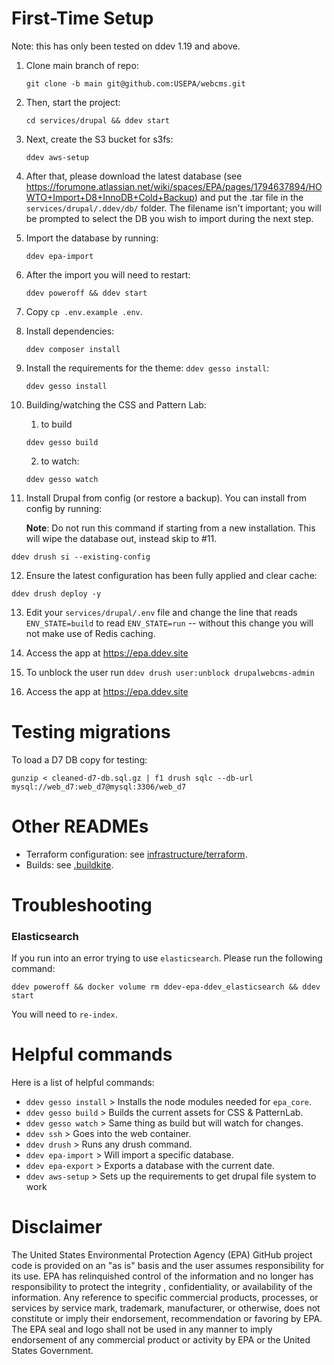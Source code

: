 # First-Time Setup

Note: this has only been tested on ddev 1.19 and above.

1. Clone main branch of repo:

   ```
   git clone -b main git@github.com:USEPA/webcms.git
   ```

2. Then, start the project:

   ```
   cd services/drupal && ddev start
   ```

3. Next, create the S3 bucket for s3fs:

   ```
   ddev aws-setup
   ```

4. After that, please download the latest database (see https://forumone.atlassian.net/wiki/spaces/EPA/pages/1794637894/HOWTO+Import+D8+InnoDB+Cold+Backup) and put the .tar file in the `services/drupal/.ddev/db/` folder.  The filename isn't important; you will be prompted to select the DB you wish to import during the next step.

5. Import the database by running:

   ```
   ddev epa-import
   ```

6. After the import you will need to restart:

   ```
   ddev poweroff && ddev start
   ```

7. Copy `cp .env.example .env`.

8. Install dependencies:

   ```
   ddev composer install
   ```

9. Install the requirements for the theme: `ddev gesso install`:

   ```
   ddev gesso install
   ```

10. Building/watching the CSS and Pattern Lab:
    1. to build
      ```````
      ddev gesso build
      ```````
    2. to watch:
      ```````
      ddev gesso watch
      ```````

11. Install Drupal from config (or restore a backup).  You can install from config by running:
    
    **Note**: Do not run this command if starting from a new installation. This will wipe the database out, instead skip to #11.
    
   ```
   ddev drush si --existing-config
   ```

12. Ensure the latest configuration has been fully applied and clear cache:
   ```
   ddev drush deploy -y
   ```

13. Edit your `services/drupal/.env` file and change the line that reads `ENV_STATE=build` to read `ENV_STATE=run` -- without this change you will not make use of Redis caching.

14. Access the app at https://epa.ddev.site

15. To unblock the user run  `ddev drush user:unblock drupalwebcms-admin`

16. Access the app at https://epa.ddev.site


# Testing migrations

To load a D7 DB copy for testing:

```
gunzip < cleaned-d7-db.sql.gz | f1 drush sqlc --db-url mysql://web_d7:web_d7@mysql:3306/web_d7
```

# Other READMEs

- Terraform configuration: see [infrastructure/terraform](infrastructure/terraform/README.md).
- Builds: see [.buildkite](.buildkite/README.md).

# Troubleshooting

### Elasticsearch
If you run into an error trying to use `elasticsearch`. Please run the following command:
```
ddev poweroff && docker volume rm ddev-epa-ddev_elasticsearch && ddev start
```

You will need to `re-index`.

# Helpful commands

Here is a list of helpful commands:
* `ddev gesso install` > Installs the node modules needed for `epa_core`.
* `ddev gesso build` > Builds the current assets for CSS & PatternLab.
* `ddev gesso watch` > Same thing as build but will watch for changes.
* `ddev ssh` > Goes into the web container.
* `ddev drush` > Runs any drush command.
* `ddev epa-import` > Will import a specific database.
* `ddev epa-export` > Exports a database with the current date.
* `ddev aws-setup` > Sets up the requirements to get drupal file system to work

# Disclaimer

The United States Environmental Protection Agency (EPA) GitHub project code is provided on an "as is" basis and the user assumes responsibility for its use.  EPA has relinquished control of the information and no longer has responsibility to protect the integrity , confidentiality, or availability of the information.  Any reference to specific commercial products, processes, or services by service mark, trademark, manufacturer, or otherwise, does not constitute or imply their endorsement, recommendation or favoring by EPA.  The EPA seal and logo shall not be used in any manner to imply endorsement of any commercial product or activity by EPA or the United States Government.
